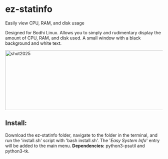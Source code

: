 # ez-statinfo
Easily view CPU, RAM, and disk usage

Designed for Bodhi Linux. Allows you to simply and rudimentary display the amount of CPU, RAM, and disk used. A small window with a black background and white text.

<img width="981" height="192" alt="shot2025" src="https://github.com/user-attachments/assets/3360b486-6450-4d67-982f-fb31eae4996c" />

**Install:**
------------
Download the ez-statinfo folder, navigate to the folder in the terminal, and run the 'install.sh' script with 'bash install.sh'. The '_Easy System Info_' entry will be added to the main menu. **Dependencies:** python3-psutil and python3-tk.
